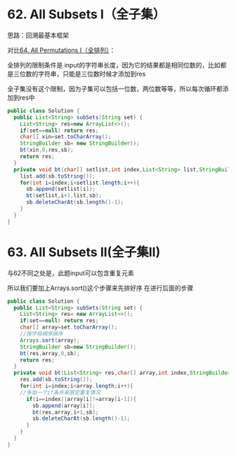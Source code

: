# 62. All Subsets I（全子集）

思路：回溯最基本框架

对比[64. All Permutations I（全排列）](https://github.com/yzyolala/leetcode-solution-by-myself/blob/main/64.%20All%20Permutations%20I.md)：

全排列的限制条件是 input的字符串长度，因为它的结果都是相同位数的，比如都是三位数的字符串，只能是三位数时候才添加到res

全子集没有这个限制，因为子集可以包括一位数，两位数等等，所以每次循环都添加到res中
```java
public class Solution {
  public List<String> subSets(String set) {
    List<String> res=new ArrayList<>();
    if(set==null) return res;
    char[] xin=set.toCharArray();
    StringBuilder sb= new StringBuilder();
    bt(xin,0,res,sb);
    return res;
  }
  private void bt(char[] setlist,int index,List<String> list,StringBuilder sb){
    list.add(sb.toString());
    for(int i=index;i<setlist.length;i++){
      sb.append(setlist[i]);
      bt(setlist,i+1,list,sb);
      sb.deleteCharAt(sb.length()-1);
    }
  }
}
```
# 63. All Subsets II(全子集II)

与62不同之处是，此题input可以包含重复元素

所以我们要加上Arrays.sort()这个步骤来先排好序 在进行后面的步骤

```java
public class Solution {
  public List<String> subSets(String set) {
    List<String> res= new ArrayList<>();
    if(set==null) return res;
    char[] array=set.toCharArray();
    //按字母顺序排序
    Arrays.sort(array);
    StringBuilder sb=new StringBuilder();
    bt(res,array,0,sb);
    return res;
  }
  private void bt(List<String> res,char[] array,int index,StringBuilder sb){
    res.add(sb.toString());
    for(int i=index;i<array.length;i++){
    //多加一个if条件来限定重复情况
      if(i==index||array[i]!=array[i-1]){
        sb.append(array[i]);
        bt(res,array,i+1,sb);
        sb.deleteCharAt(sb.length()-1);
      }
    }
  }
}
